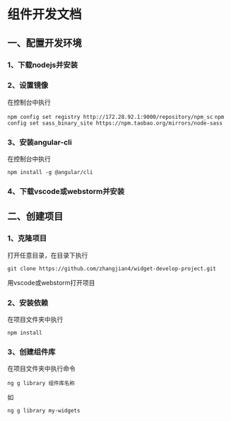 组件开发文档
====
## 一、配置开发环境

### 1、下载nodejs并安装

### 2、设置镜像

在控制台中执行

`npm config set registry http://172.28.92.1:9000/repository/npm_sc`
`npm config set sass_binary_site https://npm.taobao.org/mirrors/node-sass`

### 3、安装angular-cli
在控制台中执行

`npm install -g @angular/cli`

### 4、下载vscode或webstorm并安装

## 二、创建项目

### 1、克隆项目

打开任意目录，在目录下执行

`git clone https://github.com/zhangjian4/widget-develop-project.git`

用vscode或webstorm打开项目

### 2、安装依赖

在项目文件夹中执行

`npm install`

### 3、创建组件库

在项目文件夹中执行命令

`ng g library 组件库名称`

如

`ng g library my-widgets`